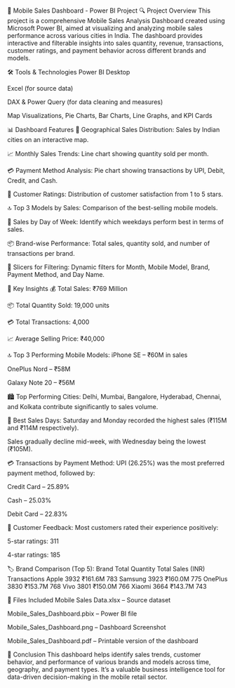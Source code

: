 📱 Mobile Sales Dashboard - Power BI Project
🔍 Project Overview
This project is a comprehensive Mobile Sales Analysis Dashboard created using Microsoft Power BI, aimed at visualizing and analyzing mobile sales performance across various cities in India. The dashboard provides interactive and filterable insights into sales quantity, revenue, transactions, customer ratings, and payment behavior across different brands and models.

🛠 Tools & Technologies
Power BI Desktop

Excel (for source data)

DAX & Power Query (for data cleaning and measures)

Map Visualizations, Pie Charts, Bar Charts, Line Graphs, and KPI Cards

📊 Dashboard Features
📍 Geographical Sales Distribution: Sales by Indian cities on an interactive map.

📈 Monthly Sales Trends: Line chart showing quantity sold per month.

💳 Payment Method Analysis: Pie chart showing transactions by UPI, Debit, Credit, and Cash.

🌟 Customer Ratings: Distribution of customer satisfaction from 1 to 5 stars.

🔝 Top 3 Models by Sales: Comparison of the best-selling mobile models.

📆 Sales by Day of Week: Identify which weekdays perform best in terms of sales.

📦 Brand-wise Performance: Total sales, quantity sold, and number of transactions per brand.

🧩 Slicers for Filtering: Dynamic filters for Month, Mobile Model, Brand, Payment Method, and Day Name.

📌 Key Insights
💰 Total Sales: ₹769 Million

📦 Total Quantity Sold: 19,000 units

💳 Total Transactions: 4,000

📈 Average Selling Price: ₹40,000

🔝 Top 3 Performing Mobile Models:
iPhone SE – ₹60M in sales

OnePlus Nord – ₹58M

Galaxy Note 20 – ₹56M

🏙 Top Performing Cities:
Delhi, Mumbai, Bangalore, Hyderabad, Chennai, and Kolkata contribute significantly to sales volume.

📆 Best Sales Days:
Saturday and Monday recorded the highest sales (₹115M and ₹114M respectively).

Sales gradually decline mid-week, with Wednesday being the lowest (₹105M).

💳 Transactions by Payment Method:
UPI (26.25%) was the most preferred payment method, followed by:

Credit Card – 25.89%

Cash – 25.03%

Debit Card – 22.83%

🌟 Customer Feedback:
Most customers rated their experience positively:

5-star ratings: 311

4-star ratings: 185

🏷 Brand Comparison (Top 5):
Brand	Total Quantity	Total Sales (INR)	Transactions
Apple	3932	₹161.6M	783
Samsung	3923	₹160.0M	775
OnePlus	3830	₹153.7M	768
Vivo	3801	₹150.0M	766
Xiaomi	3664	₹143.7M	743

📁 Files Included
Mobile Sales Data.xlsx – Source dataset

Mobile_Sales_Dashboard.pbix – Power BI file

Mobile_Sales_Dashboard.png – Dashboard Screenshot

Mobile_Sales_Dashboard.pdf – Printable version of the dashboard

📌 Conclusion
This dashboard helps identify sales trends, customer behavior, and performance of various brands and models across time, geography, and payment types. It’s a valuable business intelligence tool for data-driven decision-making in the mobile retail sector.
